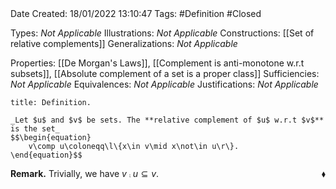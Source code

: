 <br />
<br />

Date Created: 18/01/2022 13:10:47
Tags: #Definition #Closed 

Types: _Not Applicable_
Illustrations: _Not Applicable_ 
Constructions: [[Set of relative complements]]
Generalizations: _Not Applicable_

Properties: [[De Morgan's Laws]], [[Complement is anti-monotone w.r.t subsets]], [[Absolute complement of a set is a proper class]]
Sufficiencies: _Not Applicable_
Equivalences: _Not Applicable_
Justifications: _Not Applicable_

``` ad-Definition
title: Definition.

_Let $u$ and $v$ be sets. The **relative complement of $u$ w.r.t $v$** is the set_
$$\begin{equation}
    v\comp u\coloneqq\l\{x\in v\mid x\not\in u\r\}.
\end{equation}$$

```

**Remark.** Trivially, we have $v\comp u\subseteq v$.<span style="float:right;">$\blacklozenge$</span>

